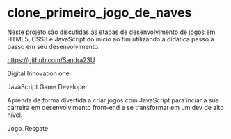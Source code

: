# clone_primeiro_jogo_de_naves

Neste projeto são discutidas as etapas de desenvolvimento de jogos em HTML5, CSS3 e JavaScript do início ao fim utilizando a didática passo a passo em seu desenvolvimento.


https://github.com/Sandra23U

Digital Innovation one

JavaScript Game Developer

Aprenda de forma divertida a criar jogos com JavaScript para inciar a sua carreira em desenvolvimento front-end e se transformar em um dev de alto nível.

Jogo_Resgate
